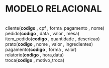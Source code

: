 <h1>MODELO RELACIONAL</h1>
<br>
cliente(<strong>codigo</strong> , cpf , forma_pagamento , nome)
<br>
pedido(<strong>codigo</strong> , data , valor , mesa)
<br>
item_pedido(<strong>codigo</strong> , quantidade , descricao)
<br>
prato(<strong>codigo</strong> , nome , valor , ingredientes)
<br>
pagamento(<strong>codigo</strong> , forma , valor)
<br>
relatorio(<strong>codigo</strong> , hora,data)
<br>
troca(<strong>codigo</strong> , motivo_troca)
